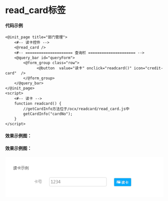 # read\_card标签

#### 代码示例

```
<@init_page title="部门管理">
    <#-- 读卡控件 -->
    <@read_card />
    <#-- ===================== 查询栏 ===================== -->
    <@query_bar id="queryForm">
        <@form_group class="row">
              <@button  value="读卡" onclick="readcard()" icon="credit-card"  />
        </@form_group>
    </@query_bar>
</@init_page>
<script>
    <#-- 读卡 -->
    function readcard() {
        //getCardInfo方法位于/ocx/readcard/read_card.js中
        getCardInfo("cardNo");
    }
</script>
```

#### 效果示例图：

#### 效果示例图：

![](/assets/readcard1.png)

#### 



